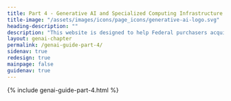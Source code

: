 ```yaml
---
title: Part 4 - Generative AI and Specialized Computing Infrastructure Acquisition Resource Guide
title-image: "/assets/images/icons/page_icons/generative-ai-logo.svg"
heading-description: ""
description: "This website is designed to help Federal purchasers acquire generative AI and specialized computing infrastructure for their organizations."
layout: genai-chapter
permalink: /genai-guide-part-4/
sidenav: true
redesign: true
mainpage: false
guidenav: true
---
```


{% include genai-guide-part-4.html %}